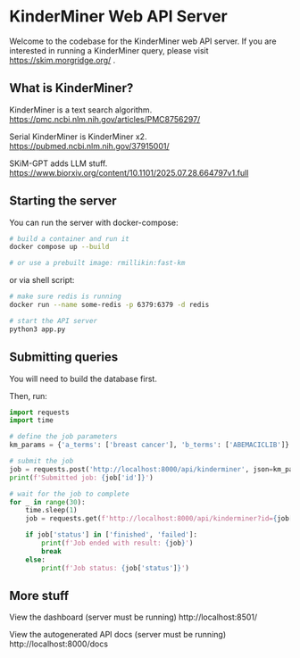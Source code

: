 # KinderMiner Web API Server
Welcome to the codebase for the KinderMiner web API server. If you are interested 
in running a KinderMiner query, please visit https://skim.morgridge.org/ .

## What is KinderMiner?
KinderMiner is a text search algorithm. https://pmc.ncbi.nlm.nih.gov/articles/PMC8756297/

Serial KinderMiner is KinderMiner x2. https://pubmed.ncbi.nlm.nih.gov/37915001/

SKiM-GPT adds LLM stuff. https://www.biorxiv.org/content/10.1101/2025.07.28.664797v1.full

## Starting the server
You can run the server with docker-compose:
```bash
# build a container and run it
docker compose up --build

# or use a prebuilt image: rmillikin:fast-km
```

or via shell script:
```bash
# make sure redis is running
docker run --name some-redis -p 6379:6379 -d redis

# start the API server
python3 app.py
```

## Submitting queries
You will need to build the database first. 

Then, run:

```python
import requests
import time

# define the job parameters
km_params = {'a_terms': ['breast cancer'], 'b_terms': ['ABEMACICLIB']}

# submit the job
job = requests.post('http://localhost:8000/api/kinderminer', json=km_params).json()
print(f'Submitted job: {job['id']}')

# wait for the job to complete
for _ in range(30):
    time.sleep(1)
    job = requests.get(f'http://localhost:8000/api/kinderminer?id={job['id']}').json()

    if job['status'] in ['finished', 'failed']:
        print(f'Job ended with result: {job}')
        break
    else:
        print(f'Job status: {job['status']}')
```

## More stuff
View the dashboard (server must be running)
http://localhost:8501/

View the autogenerated API docs (server must be running)
http://localhost:8000/docs